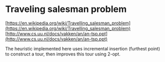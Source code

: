 # Traveling salesman problem

[https://en.wikipedia.org/wiki/Travelling_salesman_problem](https://en.wikipedia.org/wiki/Travelling_salesman_problem)
[http://www.cs.uu.nl/docs/vakken/an/an-tsp.ppt](http://www.cs.uu.nl/docs/vakken/an/an-tsp.ppt)

The heuristic implemented here uses incremental insertion (furthest point) to construct a tour, then improves this tour using 2-opt.
